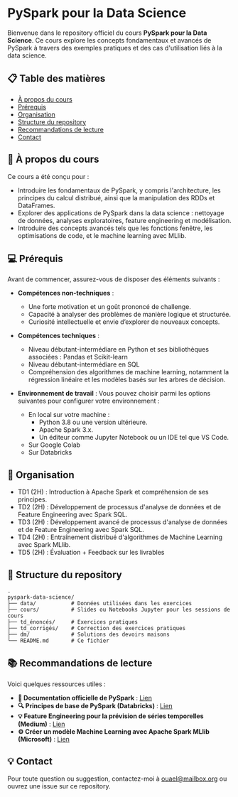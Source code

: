 # **PySpark pour la Data Science**  

Bienvenue dans le repository officiel du cours **PySpark pour la Data Science**. Ce cours explore les concepts fondamentaux et avancés de PySpark à travers des exemples pratiques et des cas d'utilisation liés à la data science.  

## 📋 **Table des matières**  

- [À propos du cours](#-à-propos-du-cours)  
- [Prérequis](#-prérequis)
- [Organisation](#-organisation)
- [Structure du repository](#-structure-du-repository)
- [Recommandations de lecture](#-recommandations-de-lecture)
- [Contact](#-contact)

## 🎯 **À propos du cours**  

Ce cours a été conçu pour :  
- Introduire les fondamentaux de PySpark, y compris l'architecture, les principes du calcul distribué, ainsi que la manipulation des RDDs et DataFrames.
- Explorer des applications de PySpark dans la data science : nettoyage de données, analyses exploratoires, feature engineering et modélisation.  
- Introduire des concepts avancés tels que les fonctions fenêtre, les optimisations de code, et le machine learning avec MLlib.  

## 💻 **Prérequis**  

Avant de commencer, assurez-vous de disposer des éléments suivants : 

- **Compétences non-techniques** :
  - Une forte motivation et un goût prononcé de challenge.
  - Capacité à analyser des problèmes de manière logique et structurée.
  - Curiosité intellectuelle et envie d’explorer de nouveaux concepts.

- **Compétences techniques** :
  - Niveau débutant-intermédiare en Python et ses bibliothèques associées : Pandas et Scikit-learn
  - Niveau débutant-intermédiare en SQL
  - Compréhension des algorithmes de machine learning, notamment la régression linéaire et les modèles basés sur les arbres de décision.
    
- **Environnement de travail** :
Vous pouvez choisir parmi les options suivantes pour configurer votre environnement :
  - En local sur votre machine :
    - Python 3.8 ou une version ultérieure.
    - Apache Spark 3.x.
    - Un éditeur comme Jupyter Notebook ou un IDE tel que VS Code.
  - Sur Google Colab
  - Sur Databricks

## 📅 **Organisation**  

- TD1 (2H) : Introduction à Apache Spark et compréhension de ses principes.
- TD2 (2H) : Développement de processus d'analyse de données et de Feature Engineering avec Spark SQL.
- TD3 (2H) : Développement avancé de processus d'analyse de données et de Feature Engineering avec Spark SQL.
- TD4 (2H) : Entraînement distribué d'algorithmes de Machine Learning avec Spark MLlib.
- TD5 (2H) : Évaluation + Feedback sur les livrables

## 📂 **Structure du repository**
    .
    pyspark-data-science/
    ├── data/           # Données utilisées dans les exercices
    ├── cours/          # Slides ou Notebooks Jupyter pour les sessions de cours  
    ├── td_énoncés/     # Exercices pratiques
    ├── td_corrigés/    # Correction des exercices pratiques
    ├── dm/             # Solutions des devoirs maisons
    └── README.md       # Ce fichier

## 📚 **Recommandations de lecture**  

Voici quelques ressources utiles :  

- **📖 Documentation officielle de PySpark** : [Lien](https://spark.apache.org/docs/latest/api/python/index.html)  
- **🔍 Principes de base de PySpark (Databricks)** : [Lien](https://learn.microsoft.com/fr-fr/azure/databricks/pyspark/basics)  
- **💡 Feature Engineering pour la prévision de séries temporelles (Medium)** :  [Lien](https://medium.com/@soyoungluna/tutorial-feature-engineering-for-weekly-time-series-forecasting-in-pyspark-b207c41869f4)  
- **⚙️ Créer un modèle Machine Learning avec Apache Spark MLlib (Microsoft)** : [Lien](https://learn.microsoft.com/fr-fr/fabric/data-science/fabric-sparkml-tutorial)  

## 💡 **Contact**
Pour toute question ou suggestion, contactez-moi à ouael@mailbox.org ou ouvrez une issue sur ce repository.


 
